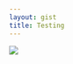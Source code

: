 ```yaml
---
layout: gist
title: Testing
---
```



<img src="{{site.baseurl}}/gist/concepts/testing/convention-microservices-testing.png" style="max-width: 100%;">
